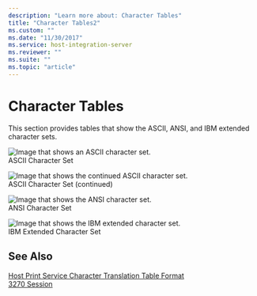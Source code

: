 ```yaml
---
description: "Learn more about: Character Tables"
title: "Character Tables2"
ms.custom: ""
ms.date: "11/30/2017"
ms.service: host-integration-server
ms.reviewer: ""
ms.suite: ""
ms.topic: "article"
---
```

# Character Tables
This section provides tables that show the ASCII, ANSI, and IBM extended character sets.  
  
 ![Image that shows an ASCII character set.](../core/media/ref03.gif "ref03")  
ASCII Character Set  
  
 ![Image that shows the continued ASCII character set.](../core/media/ref04.gif "ref04")  
ASCII Character Set (continued)  
  
 ![Image that shows the ANSI character set.](../core/media/ref02.gif "ref02")  
ANSI Character Set  
  
 ![Image that shows the IBM extended character set.](../core/media/ref05.gif "ref05")  
IBM Extended Character Set  
  
## See Also  
 [Host Print Service Character Translation Table Format](./host-print-service-character-translation-table-format1.md)   
 [3270 Session](../core/3270-session1.md)
